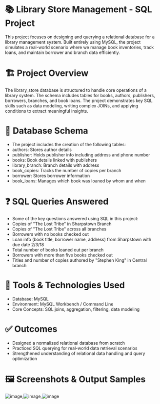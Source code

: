 # 📚 Library Store Management - SQL Project
This project focuses on designing and querying a relational database for a library management system. Built entirely using MySQL, the project simulates a real-world scenario where we manage book inventories, track loans, and maintain borrower and branch data efficiently.

# 🏗️ Project Overview
The library_store database is structured to handle core operations of a library system. The schema includes tables for books, authors, publishers, borrowers, branches, and book loans. The project demonstrates key SQL skills such as data modeling, writing complex JOINs, and applying conditions to extract meaningful insights.

# 🧱 Database Schema
- The project includes the creation of the following tables:
- authors: Stores author details
- publisher: Holds publisher info including address and phone number
- books: Book details linked with publishers
- library_branch: Branch details with address
- book_copies: Tracks the number of copies per branch
- borrower: Stores borrower information
- book_loans: Manages which book was loaned by whom and when

# ❓ SQL Queries Answered
- Some of the key questions answered using SQL in this project:
- Copies of "The Lost Tribe" in Sharpstown Branch
- Copies of "The Lost Tribe" across all branches
- Borrowers with no books checked out
- Loan info (book title, borrower name, address) from Sharpstown with due date 2/3/18
- Total number of books loaned out per branch
- Borrowers with more than five books checked out
- Titles and number of copies authored by "Stephen King" in Central branch

# 🧰 Tools & Technologies Used
- Database: MySQL
- Environment: MySQL Workbench / Command Line
- Core Concepts: SQL joins, aggregation, filtering, data modeling

# ✅ Outcomes
- Designed a normalized relational database from scratch
- Practiced SQL querying for real-world data retrieval scenarios
- Strengthened understanding of relational data handling and query optimization

# 🖼️ Screenshots & Output Samples
![image](https://github.com/user-attachments/assets/f6696584-e971-4340-9df2-eba2063d8b69),![image](https://github.com/user-attachments/assets/a1773338-bc8e-4fe5-a056-67056c993a73),![image](https://github.com/user-attachments/assets/6561de2b-374a-426c-82f6-433bd5302e4b)


